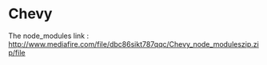 # Chevy 

The node_modules link : http://www.mediafire.com/file/dbc86sikt787qqc/Chevy_node_moduleszip.zip/file
